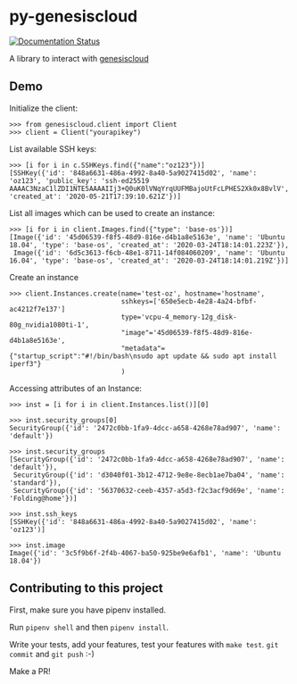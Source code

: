 # py-genesiscloud

[![Documentation Status](https://readthedocs.org/projects/py-genesiscloud/badge/?version=latest)](https://py-genesiscloud.readthedocs.io/en/latest/?badge=latest)

A library to interact with [genesiscloud][1]

## Demo

Initialize the client:
```
>>> from genesiscloud.client import Client
>>> client = Client("yourapikey")
```

List available SSH keys:
```
>>> [i for i in c.SSHKeys.find({"name":"oz123"})]
[SSHKey({'id': '848a6631-486a-4992-8a40-5a9027415d02', 'name': 'oz123', 'public_key': 'ssh-ed25519 AAAAC3NzaC1lZDI1NTE5AAAAIIj3+Q0uK0lVNqYrqUUFMBajoUtFcLPHES2Xk0x8BvlV', 'created_at': '2020-05-21T17:39:10.621Z'})]
```

List all images which can be used to create an instance:
```
>>> [i for i in client.Images.find({"type": 'base-os'})]
[Image({'id': '45d06539-f8f5-48d9-816e-d4b1a8e5163e', 'name': 'Ubuntu 18.04', 'type': 'base-os', 'created_at': '2020-03-24T18:14:01.223Z'}),
 Image({'id': '6d5c3613-f6cb-48e1-8711-14f084060209', 'name': 'Ubuntu 16.04', 'type': 'base-os', 'created_at': '2020-03-24T18:14:01.219Z'})]
```

Create an instance
```
>>> client.Instances.create(name='test-oz', hostname='hostname',
                            sshkeys=['650e5ecb-4e28-4a24-bfbf-ac4212f7e137']
                            type='vcpu-4_memory-12g_disk-80g_nvidia1080ti-1',
                            "image"='45d06539-f8f5-48d9-816e-d4b1a8e5163e',
                            "metadata"={"startup_script":"#!/bin/bash\nsudo apt update && sudo apt install iperf3"}
                            )
```

Accessing attributes of an Instance:
```
>>> inst = [i for i in client.Instances.list()][0]

>>> inst.security_groups[0]
SecurityGroup({'id': '2472c0bb-1fa9-4dcc-a658-4268e78ad907', 'name': 'default'})

>>> inst.security_groups
[SecurityGroup({'id': '2472c0bb-1fa9-4dcc-a658-4268e78ad907', 'name': 'default'}),
 SecurityGroup({'id': 'd3040f01-3b12-4712-9e8e-8ecb1ae7ba04', 'name': 'standard'}),
 SecurityGroup({'id': '56370632-ceeb-4357-a5d3-f2c3acf9d69e', 'name': 'Folding@home'})]

>>> inst.ssh_keys
[SSHKey({'id': '848a6631-486a-4992-8a40-5a9027415d02', 'name': 'oz123')]

>>> inst.image
Image({'id': '3c5f9b6f-2f4b-4067-ba50-925be9e6afb1', 'name': 'Ubuntu 18.04'})
```

## Contributing to this project

First, make sure you have pipenv installed.

Run `pipenv shell` and then `pipenv install`.

Write your tests, add your features, test your features with `make test`.
`git commit` and `git push` :-)

Make a PR!

[1]: https://www.genesiscloud.com/
